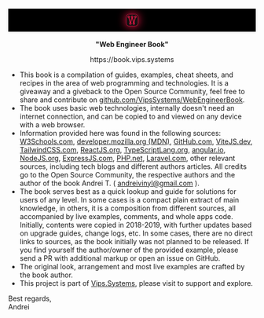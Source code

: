 ![Web Engineer Book logo](logo-intro.png)


<p style="text-align: center; font-weight: bold;"> "Web Engineer Book" </p>

<p style="text-align: center;"> https://book.vips.systems </p>

- This book is a compilation of guides, examples, cheat sheets, and recipes in the area of web programming and technologies. It is a giveaway and a giveback to the Open Source Community, feel free to share and contribute on <a href="https://github.com/VipsSystems/WebEngineerBook">github.com/VipsSystems/WebEngineerBook</a>.
- The book uses basic web technologies, internally doesn't need an internet connection, and can be copied to and viewed on any device with a web browser.
- Information provided here was found in the following sources: <a href="https://www.w3schools.com/">W3Schools.com</a>, <a href="https://developer.mozilla.org/">developer.mozilla.org (MDN)</a>, <a href="https://github.com/">GitHub.com</a>, <a href="https://vitejs.dev/">ViteJS.dev</a>, <a href="https://tailwindcss.com/">TailwindCSS.com</a>, <a href="https://reactjs.org/">ReactJS.org</a>, <a href="https://www.typescriptlang.org/">TypeScriptLang.org</a>, <a href="https://angular.io/">angular.io</a>, <a href="https://nodejs.org/">NodeJS.org</a>, <a href="https://expressjs.com">ExpressJS.com</a>, <a href="https://www.php.net/">PHP.net</a>, <a href="https://laravel.com/">Laravel.com</a>, other relevant sources, including tech blogs and different authors articles. All credits go to the Open Source Community, the respective authors and the author of the book Andrei T. ( <andreivinyl@gmail.com> ).
- The book serves best as a quick lookup and guide for solutions for users of any level. In some cases is a compact plain extract of main knowledge, in others, it is a composition from different sources, all accompanied by live examples, comments, and whole apps code. Initially, contents were copied in 2018-2019, with further updates based on upgrade guides, change logs, etc. In some cases, there are no direct links to sources, as the book initially was not planned to be released. If you find yourself the author/owner of the provided example, please send a PR with additional markup or open an issue on GitHub.
- The original look, arrangement and most live examples are crafted by the book author.
- This project is part of <a href="https://vips.systems">Vips.Systems</a>, please visit to support and explore.

Best regards,</br>
Andrei